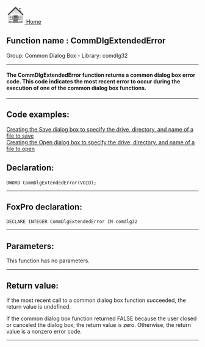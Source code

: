 [<img src="../../images/home.png"> Home ](https://github.com/VFPX/Win32API)  

## Function name : CommDlgExtendedError
Group: Common Dialog Box - Library: comdlg32    
***  


#### The CommDlgExtendedError function returns a common dialog box error code. This code indicates the most recent error to occur during the execution of one of the common dialog box functions. 
***  


## Code examples:
[Creating the Save dialog box to specify the drive, directory, and name of a file to save](../../samples/sample_265.md)  
[Creating the Open dialog box to specify the drive, directory, and name of a file to open](../../samples/sample_363.md)  

## Declaration:
```foxpro  
DWORD CommDlgExtendedError(VOID);  
```  
***  


## FoxPro declaration:
```foxpro  
DECLARE INTEGER CommDlgExtendedError IN comdlg32  
```  
***  


## Parameters:
This function has no parameters.   
***  


## Return value:
If the most recent call to a common dialog box function succeeded, the return value is undefined. 

If the common dialog box function returned FALSE because the user closed or canceled the dialog box, the return value is zero. Otherwise, the return value is a nonzero error code. 
  
***  

